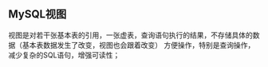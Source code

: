 ## MySQL视图
视图是对若干张基本表的引用，一张虚表，查询语句执行的结果，不存储具体的数据（基本表数据发生了改变，视图也会跟着改变）
方便操作，特别是查询操作，减少复杂的SQL语句，增强可读性；